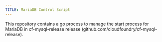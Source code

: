 ```yaml
---
TITLE: MariaDB Control Script
---
```


This repository contains a go process to manage the start process for MariaDB in cf-mysql-release release (github.com/cloudfoundry/cf-mysql-release).
